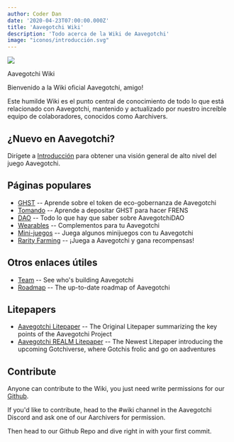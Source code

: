```yaml
---
author: Coder Dan
date: '2020-04-23T07:00:00.000Z'
title: 'Aavegotchi Wiki'
description: 'Todo acerca de la Wiki de Aavegotchi'
image: "iconos/introducción.svg"
---
```


<div class="headerImageContainer">
<img class="headerImage" src="/icons/introduction.svg">
<p class="headerImageText">Aavegotchi Wiki</p>
</div>

Bienvenido a la Wiki oficial Aavegotchi, amigo!

Este humilde Wiki es el punto central de conocimiento de todo lo que está relacionado con Aavegotchi, mantenido y actualizado por nuestro increíble equipo de colaboradores, conocidos como Aarchivers.

## ¿Nuevo en Aavegotchi?

Dirígete a [Introducción](/introduction) para obtener una visión general de alto nivel del juego Aavegotchi.

## Páginas populares
* [GHST](/ghst) -- Aprende sobre el token de eco-gobernanza de Aavegotchi
* [Tomando](/staking) -- Aprende a depositar GHST para hacer FRENS
* [DAO](/dao) -- Todo lo que hay que saber sobre AavegotchiDAO
* [Wearables](/wearables) -- Complementos para tu Aavegotchi
* [Mini-juegos](/minigames) -- Juega algunos minijuegos con tu Aavegotchi
* [Rarity Farming](/rarity-farming) -- ¡Juega a Aavegotchi y gana recompensas!

## Otros enlaces útiles

* [Team](/team) -- See who's building Aavegotchi
* [Roadmap](/roadmap) -- The up-to-date roadmap of Aavegotchi

## Litepapers

* [Aavegotchi Litepaper](https://docs.google.com/document/d/1aTijRP1Rd_Z8iu6IISWCct7TWRdzK3x-lfrucgM_7Cg/edit#heading=h.el8lgo9q7kkr) -- The Original Litepaper summarizing the key points of the Aavegotchi Project
* [Aavegotchi REALM Litepaper](https://docs.google.com/document/d/1hUHF29F3_tByWd8ezSphYEE0gPJYg3K5CN1K-X3_WK8/edit) -- The Newest Litepaper introducing the upcoming Gotchiverse, where Gotchis frolic and go on aadventures

## Contribute

Anyone can contribute to the Wiki, you just need write permissions for our [Github](https://github.com/aavegotchi/aavegotchi-wiki).

If you'd like to contribute, head to the #wiki channel in the Aavegotchi Discord and ask one of our Aarchivers for permission.

Then head to our Github Repo and dive right in with your first commit. 